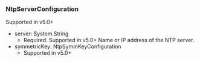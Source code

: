 ### NtpServerConfiguration
Supported in v5.0+

- server: System.String
  - Required. Supported in v5.0+
Name or IP address of the NTP server.
- symmetricKey: NtpSymmKeyConfiguration
  - Supported in v5.0+
